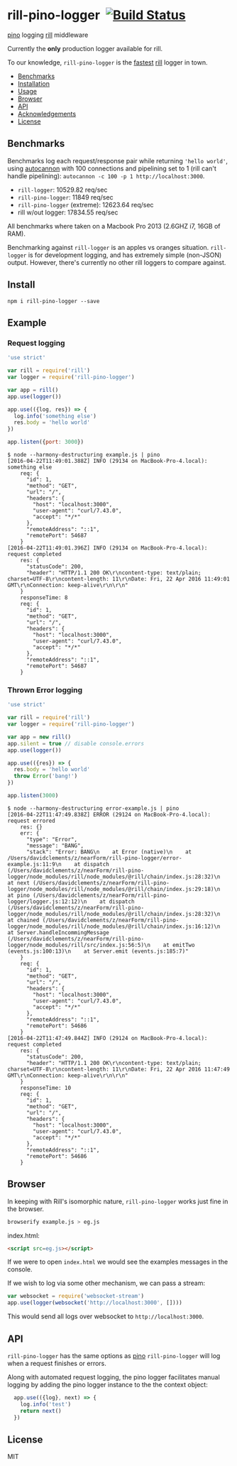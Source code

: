 # rill-pino-logger&nbsp;&nbsp;[![Build Status](https://travis-ci.org/davidmarkclements/rill-pino-logger.svg)](https://travis-ci.org/davidmarkclements/rill-pino-logger)


[pino](https://github.com/mcollina/pino) logging [rill](http://npm.im/rill) middleware

Currently the **only** production logger available for rill.

To our knowledge, `rill-pino-logger` is the [fastest](#benchmarks) [rill](http://npm.im/rill) logger in town.

* [Benchmarks](#benchmarks)
* [Installation](#install)
* [Usage](#example)
* [Browser](#browser)
* [API](#api)
* [Acknowledgements](#acknowledgements)
* [License](#license)


## Benchmarks

Benchmarks log each request/response pair while returning
`'hello world'`, using
[autocannon](https://github.com/mcollina/autocannon) with 100
connections and pipelining set to 1 (rill can't handle pipelining): `autocannon -c 100 -p 1 http://localhost:3000`.

* `rill-logger`: 10529.82 req/sec
* `rill-pino-logger`: 11849 req/sec
* `rill-pino-logger` (extreme): 12623.64 req/sec
* rill w/out logger: 17834.55 req/sec

All benchmarks where taken on a Macbook Pro 2013 (2.6GHZ i7, 16GB of RAM). 

Benchmarking against `rill-logger` is an apples vs oranges situation. `rill-logger` is for development logging, and has extremely simple (non-JSON) output. However, there's currently no other rill loggers to compare against.

## Install

```
npm i rill-pino-logger --save
```

## Example

### Request logging

```js
'use strict'

var rill = require('rill')
var logger = require('rill-pino-logger')

var app = rill()
app.use(logger())

app.use(({log, res}) => {
  log.info('something else')
  res.body = 'hello world'
})

app.listen({port: 3000})

```
```
$ node --harmony-destructuring example.js | pino
[2016-04-22T11:49:01.388Z] INFO (29134 on MacBook-Pro-4.local): something else
    req: {
      "id": 1,
      "method": "GET",
      "url": "/",
      "headers": {
        "host": "localhost:3000",
        "user-agent": "curl/7.43.0",
        "accept": "*/*"
      },
      "remoteAddress": "::1",
      "remotePort": 54687
    }
[2016-04-22T11:49:01.396Z] INFO (29134 on MacBook-Pro-4.local): request completed
    res: {
      "statusCode": 200,
      "header": "HTTP/1.1 200 OK\r\ncontent-type: text/plain; charset=UTF-8\r\ncontent-length: 11\r\nDate: Fri, 22 Apr 2016 11:49:01 GMT\r\nConnection: keep-alive\r\n\r\n"
    }
    responseTime: 8
    req: {
      "id": 1,
      "method": "GET",
      "url": "/",
      "headers": {
        "host": "localhost:3000",
        "user-agent": "curl/7.43.0",
        "accept": "*/*"
      },
      "remoteAddress": "::1",
      "remotePort": 54687
    }
```

### Thrown Error logging


```js
'use strict'

var rill = require('rill')
var logger = require('rill-pino-logger')

var app = new rill()
app.silent = true // disable console.errors
app.use(logger())

app.use(({res}) => {
  res.body = 'hello world'
  throw Error('bang!')
})

app.listen(3000)
```

```
$ node --harmony-destructuring error-example.js | pino
[2016-04-22T11:47:49.838Z] ERROR (29124 on MacBook-Pro-4.local): request errored
    res: {}
    err: {
      "type": "Error",
      "message": "BANG",
      "stack": "Error: BANG\n    at Error (native)\n    at /Users/davidclements/z/nearForm/rill-pino-logger/error-example.js:11:9\n    at dispatch (/Users/davidclements/z/nearForm/rill-pino-logger/node_modules/rill/node_modules/@rill/chain/index.js:28:32)\n    at next (/Users/davidclements/z/nearForm/rill-pino-logger/node_modules/rill/node_modules/@rill/chain/index.js:29:18)\n    at pino (/Users/davidclements/z/nearForm/rill-pino-logger/logger.js:12:12)\n    at dispatch (/Users/davidclements/z/nearForm/rill-pino-logger/node_modules/rill/node_modules/@rill/chain/index.js:28:32)\n    at chained (/Users/davidclements/z/nearForm/rill-pino-logger/node_modules/rill/node_modules/@rill/chain/index.js:16:12)\n    at Server.handleIncommingMessage (/Users/davidclements/z/nearForm/rill-pino-logger/node_modules/rill/src/index.js:56:5)\n    at emitTwo (events.js:100:13)\n    at Server.emit (events.js:185:7)"
    }
    req: {
      "id": 1,
      "method": "GET",
      "url": "/",
      "headers": {
        "host": "localhost:3000",
        "user-agent": "curl/7.43.0",
        "accept": "*/*"
      },
      "remoteAddress": "::1",
      "remotePort": 54686
    }
[2016-04-22T11:47:49.844Z] INFO (29124 on MacBook-Pro-4.local): request completed
    res: {
      "statusCode": 200,
      "header": "HTTP/1.1 200 OK\r\ncontent-type: text/plain; charset=UTF-8\r\ncontent-length: 11\r\nDate: Fri, 22 Apr 2016 11:47:49 GMT\r\nConnection: keep-alive\r\n\r\n"
    }
    responseTime: 10
    req: {
      "id": 1,
      "method": "GET",
      "url": "/",
      "headers": {
        "host": "localhost:3000",
        "user-agent": "curl/7.43.0",
        "accept": "*/*"
      },
      "remoteAddress": "::1",
      "remotePort": 54686
    }
```


## Browser

In keeping with Rill's isomorphic nature, `rill-pino-logger` works
just fine in the browser.

```sh
browserify example.js > eg.js
```

index.html:

```html
<script src=eg.js></script>
```

If we were to open `index.html` we would see the examples
messages in the console.

If we wish to log via some other mechanism, we can pass
a stream:

```js
var websocket = require('websocket-stream')
app.use(logger(websocket('http://localhost:3000', [])))
```

This would send all logs over websocket to `http://localhost:3000`.

## API

`rill-pino-logger` has the same options as
[pino](http://npm.im/pino)
`rill-pino-logger` will log when a request finishes or errors. 

Along with automated request logging, the pino logger facilitates manual logging 
by adding the pino logger instance to the the context object:

```js
  app.use(({log}, next) => {
    log.info('test')
    return next()
  })
```

## License

MIT
